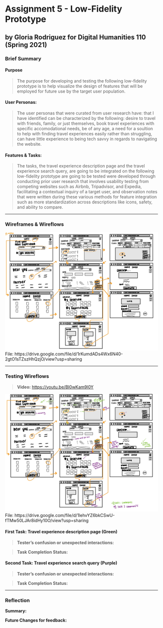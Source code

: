 # Assignment 5 - Low-Fidelity Prototype
## by Gloria Rodriguez for Digital Humanities 110 (Spring 2021)

### Brief Summary

#### Purpose
> The purpose for developing and testing the following low-fidelity prototype is to help visualize the design of features that will be employed for future use by the target user population.

#### User Personas:
> The user personas that were curated from user research have: that I have identified can be characterized by the following: desire to travel with friends, family, or just themselves, book travel experiences with specific accomodational needs, be of any age, a need for a soultion to help with finding travel experiences easily rather than struggling, can have little experience to being tech savvy in regards to navigating the website.


#### Features & Tasks:
> The tasks, the travel experience description page and the travel experience search query, are going to be integrated on the following low-fidelity prototype are going to be tested were developed through conducting prior user research that involves usability testing from competing websites such as Airbnb, Tripadvisor, and Expedia, facilitating a contextual inquiry of a target user, and observation notes that were written during these various methods for feature integration such as more standardization across descriptions like icons, safety, and ability to compare.

---

### Wireframes & Wireflows
<img src="./images/OGWIREFRAME.jpg" width=700px>
File: https://drive.google.com/file/d/1rKumdADs4Wx6N40-2gtO1sTZszHhQzjO/view?usp=sharing

---

### Testing Wireflows
> **Video:** https://youtu.be/BI0wKam9l0Y

<img src="./images/TESTEDWIREFLOW.jpg" width=700px>
File: https://drive.google.com/file/d/1lehvYZ6bkCSwU-fTMw50LJAr8idHy10O/view?usp=sharing

#### First Task: Travel experience description page (Green)
> **Tester’s confusion or unexpected interactions:** 

> **Task Completion Status:** 

#### Second Task: Travel experience search query (Purple)
> **Tester’s confusion or unexpected interactions:** 

> **Task Completion Status:** 

---

### Reflection

**Summary:**

**Future Changes for feedback:**
